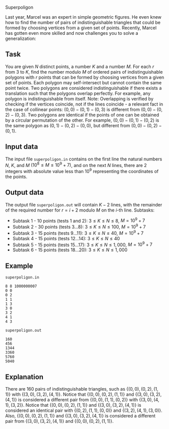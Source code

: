 Superpoligon

Last year, Marcel was an expert in simple geometric figures. He even knew how to find the number of pairs of indistinguishable triangles that could be formed by choosing vertices from a given set of points. Recently, Marcel has gotten even more skilled and now challenges you to solve a generalization:

## Task

You are given $N$ distinct points, a number $K$ and a number $M$. For each $r$ from $3$ to $K$, find the number modulo $M$ of ordered pairs of indistinguishable polygons with $r$ points that can be formed by choosing vertices from a given set of points. Each polygon may self-intersect but cannot contain the same point twice. Two polygons are considered indistinguishable if there exists a translation such that the polygons overlap perfectly. For example, any polygon is indistinguishable from itself. Note: Overlapping is verified by checking if the vertices coincide, not if the lines coincide - a relevant fact in the case of collinear points: $(0, 0) - (0, 1) - (0, 3)$ is different from $(0, 0) - (0, 2) - (0, 3)$. Two polygons are identical if the points of one can be obtained by a circular permutation of the other. For example, $(0, 0) - (0, 1) - (0, 2)$ is the same polygon as $(0, 1) - (0, 2) - (0, 0)$, but different from $(0, 0) - (0, 2) - (0, 1)$.

## Input data

The input file `superpoligon.in` contains on the first line the natural numbers $N$, $K$, and $M$ $(10^8 \leq M \leq 10^9 + 7)$, and on the next $N$ lines, there are $2$ integers with absolute value less than $10^9$ representing the coordinates of the points.

## Output data

The output file `superpoligon.out` will contain $K - 2$ lines, with the remainder of the required number for $r = i + 2$ modulo $M$ on the $i$-th line.
Subtasks:
- Subtask $1$ - $10$ points (tests $1$ and $2$): $3 \leq K \leq N \leq 8$, $M = 10^9 + 7$
- Subtask $2$ - $30$ points (tests $3\ldots 8$): $3 \leq K \leq N \leq 100$, $M = 10^9 + 7$
- Subtask $3$ - $15$ points (tests $9\ldots 11$): $3 \leq K \leq N \leq 40$, $M = 10^9 + 7$
- Subtask $4$ - $15$ points (tests $12\ldots 14$): $3 \leq K \leq N \leq 40$
- Subtask $5$ - $15$ points (tests $15\ldots 17$): $3 \leq K \leq N \leq 1,000$, $M = 10^9 + 7$
- Subtask $6$ - $15$ points (tests $18\ldots 20$): $3 \leq K \leq N \leq 1,000$

## Example

`superpoligon.in`
```
8 8 1000000007
0 0
0 2
1 1
1 3
3 0
3 2
4 1
4 3
```
`superpoligon.out`
```
160
456
1344
3360
5760
5040
```

## Explanation

There are $160$ pairs of indistinguishable triangles, such as $\{ (0, 0), (0, 2), (1, 1) \}$ with $\{ (3, 0), (3, 2), (4, 1) \}$. Notice that $\{ (0, 0), (0, 2), (1, 1) \}$ and $\{ (3, 0), (3, 2), (4, 1) \}$ is considered a different pair from $\{ (0, 0), (1, 1), (0, 2) \}$ with $\{ (3, 0), (4, 1), (3, 2) \}$. Notice that $\{ (0, 0), (0, 2), (1, 1) \}$ and $\{ (3, 0), (3, 2), (4, 1) \}$ is considered an identical pair with $\{ (0, 2), (1, 1), (0, 0) \}$ and $\{ (3, 2), (4, 1), (3, 0) \}$. Also, $\{ (0, 0), (0, 2), (1, 1) \}$ and $\{ (3, 0), (3, 2), (4, 1) \}$ is considered a different pair from $\{ (3, 0), (3, 2), (4, 1) \}$ and $\{ (0, 0), (0, 2), (1, 1) \}$.